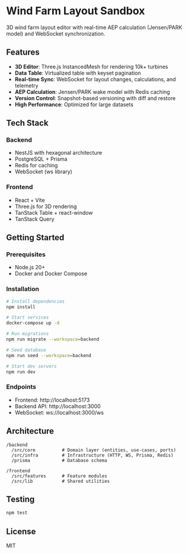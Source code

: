 # Wind Farm Layout Sandbox

3D wind farm layout editor with real-time AEP calculation (Jensen/PARK model) and WebSocket synchronization.

## Features

- **3D Editor**: Three.js InstancedMesh for rendering 10k+ turbines
- **Data Table**: Virtualized table with keyset pagination
- **Real-time Sync**: WebSocket for layout changes, calculations, and telemetry
- **AEP Calculation**: Jensen/PARK wake model with Redis caching
- **Version Control**: Snapshot-based versioning with diff and restore
- **High Performance**: Optimized for large datasets

## Tech Stack

### Backend
- NestJS with hexagonal architecture
- PostgreSQL + Prisma
- Redis for caching
- WebSocket (ws library)

### Frontend
- React + Vite
- Three.js for 3D rendering
- TanStack Table + react-window
- TanStack Query

## Getting Started

### Prerequisites

- Node.js 20+
- Docker and Docker Compose

### Installation

```bash
# Install dependencies
npm install

# Start services
docker-compose up -d

# Run migrations
npm run migrate --workspace=backend

# Seed database
npm run seed --workspace=backend

# Start dev servers
npm run dev
```

### Endpoints

- Frontend: http://localhost:5173
- Backend API: http://localhost:3000
- WebSocket: ws://localhost:3000/ws

## Architecture

```
/backend
  /src/core          # Domain layer (entities, use-cases, ports)
  /src/infra         # Infrastructure (HTTP, WS, Prisma, Redis)
  /prisma            # Database schema

/frontend
  /src/features      # Feature modules
  /src/lib           # Shared utilities
```

## Testing

```bash
npm test
```

## License

MIT
